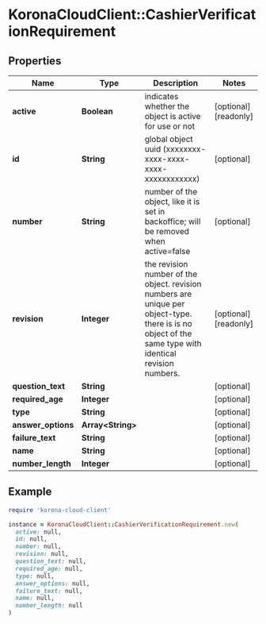 # KoronaCloudClient::CashierVerificationRequirement

## Properties

| Name | Type | Description | Notes |
| ---- | ---- | ----------- | ----- |
| **active** | **Boolean** | indicates whether the object is active for use or not | [optional][readonly] |
| **id** | **String** | global object uuid (xxxxxxxx-xxxx-xxxx-xxxx-xxxxxxxxxxxx) | [optional] |
| **number** | **String** | number of the object, like it is set in backoffice; will be removed when active&#x3D;false | [optional] |
| **revision** | **Integer** | the revision number of the object. revision numbers are unique per object-type. there is is no object of the same type with identical revision numbers. | [optional][readonly] |
| **question_text** | **String** |  | [optional] |
| **required_age** | **Integer** |  | [optional] |
| **type** | **String** |  | [optional] |
| **answer_options** | **Array&lt;String&gt;** |  | [optional] |
| **failure_text** | **String** |  | [optional] |
| **name** | **String** |  | [optional] |
| **number_length** | **Integer** |  | [optional] |

## Example

```ruby
require 'korona-cloud-client'

instance = KoronaCloudClient::CashierVerificationRequirement.new(
  active: null,
  id: null,
  number: null,
  revision: null,
  question_text: null,
  required_age: null,
  type: null,
  answer_options: null,
  failure_text: null,
  name: null,
  number_length: null
)
```


